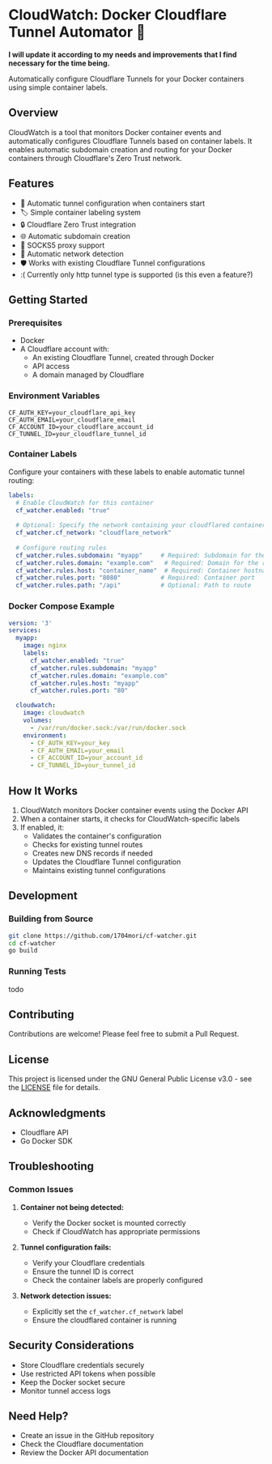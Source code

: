# CloudWatch: Docker Cloudflare Tunnel Automator 🚀

**I will update it according to my needs and improvements that I find necessary for the time being.**

Automatically configure Cloudflare Tunnels for your Docker containers using simple container labels.

## Overview

CloudWatch is a tool that monitors Docker container events and automatically configures Cloudflare Tunnels based on container labels. It enables automatic subdomain creation and routing for your Docker containers through Cloudflare's Zero Trust network.

## Features

- 🔄 Automatic tunnel configuration when containers start
- 🏷️ Simple container labeling system
- 🔒 Cloudflare Zero Trust integration
- 🌐 Automatic subdomain creation
- 🔌 SOCKS5 proxy support
- 🚦 Automatic network detection
- 🛡️ Works with existing Cloudflare Tunnel configurations
- :( Currently only http tunnel type is supported (is this even a feature?)

## Getting Started

### Prerequisites

- Docker
- A Cloudflare account with:
  - An existing Cloudflare Tunnel, created through Docker
  - API access
  - A domain managed by Cloudflare

### Environment Variables

```env
CF_AUTH_KEY=your_cloudflare_api_key
CF_AUTH_EMAIL=your_cloudflare_email
CF_ACCOUNT_ID=your_cloudflare_account_id
CF_TUNNEL_ID=your_cloudflare_tunnel_id
```

### Container Labels

Configure your containers with these labels to enable automatic tunnel routing:

```yaml
labels:
  # Enable CloudWatch for this container
  cf_watcher.enabled: "true"
  
  # Optional: Specify the network containing your cloudflared container (if not specified it will try to find cloudflared container's network)
  cf_watcher.cf_network: "cloudflare_network"
  
  # Configure routing rules
  cf_watcher.rules.subdomain: "myapp"     # Required: Subdomain for the route
  cf_watcher.rules.domain: "example.com"   # Required: Domain for the route
  cf_watcher.rules.host: "container_name"  # Required: Container hostname/IP
  cf_watcher.rules.port: "8080"           # Required: Container port
  cf_watcher.rules.path: "/api"           # Optional: Path to route
```

### Docker Compose Example

```yaml
version: '3'
services:
  myapp:
    image: nginx
    labels:
      cf_watcher.enabled: "true"
      cf_watcher.rules.subdomain: "myapp"
      cf_watcher.rules.domain: "example.com"
      cf_watcher.rules.host: "myapp"
      cf_watcher.rules.port: "80"

  cloudwatch:
    image: cloudwatch
    volumes:
      - /var/run/docker.sock:/var/run/docker.sock
    environment:
      - CF_AUTH_KEY=your_key
      - CF_AUTH_EMAIL=your_email
      - CF_ACCOUNT_ID=your_account_id
      - CF_TUNNEL_ID=your_tunnel_id
```

## How It Works

1. CloudWatch monitors Docker container events using the Docker API
2. When a container starts, it checks for CloudWatch-specific labels
3. If enabled, it:
   - Validates the container's configuration
   - Checks for existing tunnel routes
   - Creates new DNS records if needed
   - Updates the Cloudflare Tunnel configuration
   - Maintains existing tunnel configurations

## Development

### Building from Source

```bash
git clone https://github.com/1704mori/cf-watcher.git
cd cf-watcher
go build
```

### Running Tests
todo

## Contributing

Contributions are welcome! Please feel free to submit a Pull Request.

## License

This project is licensed under the GNU General Public License v3.0 - see the [LICENSE](LICENSE) file for details.

## Acknowledgments

- Cloudflare API
- Go Docker SDK

## Troubleshooting

### Common Issues

1. **Container not being detected:**
   - Verify the Docker socket is mounted correctly
   - Check if CloudWatch has appropriate permissions

2. **Tunnel configuration fails:**
   - Verify your Cloudflare credentials
   - Ensure the tunnel ID is correct
   - Check the container labels are properly configured

3. **Network detection issues:**
   - Explicitly set the `cf_watcher.cf_network` label
   - Ensure the cloudflared container is running

## Security Considerations

- Store Cloudflare credentials securely
- Use restricted API tokens when possible
- Keep the Docker socket secure
- Monitor tunnel access logs

## Need Help?

- Create an issue in the GitHub repository
- Check the Cloudflare documentation
- Review the Docker API documentation
